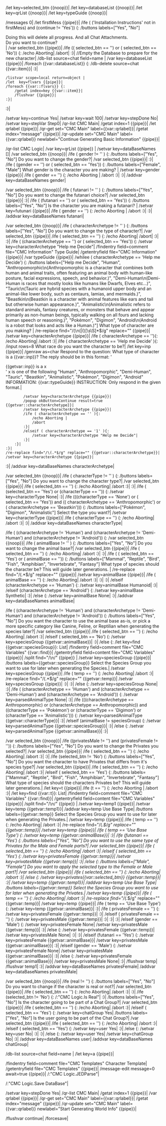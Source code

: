 /let key=selected_btn {{noop}}|
/let key=databaseList {{noop}}|
/let key=qrList {{noop}}|
/let key=typeGuide {{noop}}|


/messages 0|
/let firstMess {{pipe}}|
/ife ( ('Installation Instructions' not in firstMess) and (continue != 'Yes')) {:
	/buttons labels=["Yes", "No"] <div>Doing this will delete all progress. And all Chat Attachments.</div><div>Do you want to continue?</div>|
	/var selected_btn {{pipe}}|
	/ife (( selected_btn == '') or ( selected_btn == 'No')) {:
		/echo Aborting|
		/abort|
	:}|
	//Empty the Database to prepare for the new character|
	/db-list source=chat field=name |
	/var key=databaseList {{pipe}}|
	/foreach {{var::databaseList}} {:
		/db-delete source=chat {{var::item}}|
	:}|
	
	/listvar scope=local return=object |
	/let  key=flvars {{pipe}}|
	/foreach {{var::flvars}} {:
		/getat index=key {{var::item}}|
		/flushvar {{pipe}}|
	:}|
	
:}|

/setvar key=continue Yes|
/setvar key=wait 100|
/setvar key=stepDone No|
/setvar key=stepVar Step0|
/qr-list CMC Main|
/getat index=1 {{pipe}}|
/let qrlabel {{pipe}}|
/qr-get set="CMC Main" label={{var::qrlabel}}|
/getat index="message" {{pipe}}|
/qr-update set="CMC Main" label={{var::qrlabel}} newlabel="Continue Generating Basic Information" {{pipe}}|

/qr-list CMC Logic|
/var key=qrList {{pipe}} |
/setvar key=dataBaseNames []|
/var selected_btn {{noop}}|
/ife ( gender != '' ) {:
	/buttons labels=["Yes", "No"] Do you want to change the gender?|
	/var selected_btn {{pipe}}|
:}|
/ife ( (gender == '') or ( selected_btn == 'Yes')) {:
	/buttons labels=["Female", "Male"] What gender is the character you are making? |
	/setvar key=gender {{pipe}}|
	/ife ( gender == '') {:
		/echo Aborting |
		/abort
	:}|
:}|
/addvar key=dataBaseNames gender|


/var selected_btn {{noop}}|
/ife ( futanari != '' ) {:
	/buttons labels=["Yes", "No"] Do you want to change the futanari choice?|
	/var selected_btn {{pipe}}|
:}|
/ife ( (futanari == '') or ( selected_btn == 'Yes')) {:
	/buttons labels=["Yes", "No"] Is the character you are making a futanari? |
	/setvar key=futunari {{pipe}}|
	/ife ( gender == '') {:
		/echo Aborting |
		/abort
	:}|
:}|
/addvar key=dataBaseNames futanari|

/var selected_btn {{noop}}|
/ife ( characterArchetype != '' ) {:
	/buttons labels=["Yes", "No"] Do you want to change the type of character?|
	/var selected_btn {{pipe}}|
	/ife ( selected_btn == '') {:
		/echo Aborting|
		/abort|
	:}|
:}|
/ife ( (characterArchetype == '') or ( selected_btn == 'Yes')) {:
	/setvar key=characterArchetype "Help me Decide"|
	/findentry field=comment file="CMC Information" Type Guide|
	/getentryfield file="CMC Information" {{pipe}}| 
	/var typeGuide {{pipe}}|
	/whilee ( characterArchetype == 'Help me Decide') {:
		/buttons labels=["Help me Decide", "Human", "Anthropomorphic\n(Anthropomorphic is a character that combines both human and animal traits, often featuring an animal body with human-like posture, facial expressions, speech, and behavior.)", "Demi-Human\n(Demi-Human is races that mostly looks like humans like Dwarfs, Elves etc...)", "Tauric\n(Tauric are hybrid species with a humanoid upper body and an animal-like lower body, such as centaurs, lamias, and mermaids.)", "Beastkin\n(Beastkin is a character with animal features like ears and tail but otherwise human appearance.)", "Animalistic\n(Animalistic refers to standard animals, fantasy creatures, or monsters that behave and appear primarily as non-human beings, typically walking on all fours and lacking human speech or reasoning.)", "Pokémon", "Digimon", "Android\n(Android is a robot that looks and acts like a Human.)"] What type of character are you making? |
		/re-replace find="/(\n\(\|\()[\s\S]*$/g" replace="" {{pipe}}|
		/setvar key=characterArchetype {{pipe}}|
		/ife ( characterArchetype == ''){:
			/echo Aborting|
			/abort
		:}|
		/ife ( characterArchetype == 'Help me Decide' ){:
			/input rows=8 What race do you want the character to be?|
			/let key=inp {{pipe}}|
			/genraw as=char Respond to the question: What type of character is a {{var::inp}}?
The reply should be in this format:
'<div>{{getvar::inp}} is a x</div>'
x is one of the following "Human", "Anthropomorphic", "Demi-Human", "Tauric", "Beastkin", "Animalistic", "Pokémon", "Digimon", "Android"
INFORMATION: 
{{var::typeGuide}}
INSTRUCTION: Only respond in the given format.|

			/setvar key=characterArchetype {{pipe}}|
			/popup okButton=Continue result=true {{getvar::characterArchetype}}|
			/setvar key=characterArchetype {{pipe}}|
			/ife ( characterArchetype == '' ){:
				/echo Aborting |
				/abort
			:}|
			/elseif ( characterArchetype == '1' ){:
				/setvar key=characterArchetype "Help me Decide"|
			:}|
		:}|
	:}|
	/re-replace find="/\(.*$/g" replace="" {{getvar::characterArchetype}}|
	/setvar key=characterArchetype {{pipe}}|
:}|
/addvar key=dataBaseNames characterArchetype|


/var selected_btn {{noop}}|
/ife ( characterType != '' ) {:
	/buttons labels=["Yes", "No"] Do you want to change the character type?|
	/var selected_btn {{pipe}}|
	/ife ( selected_btn == '') {:
		/echo Aborting|
		/abort
	:}|
:}|
/ife ( (selected_btn == 'Yes') or (characterType == '')) {:
	/setvar key=characterType None|
:}|
/ife (((characterType == 'None') or ( selected_btn == 'Yes')) and (( characterArchetype == 'Anthropomorphic') or ( characterArchetype == 'Beastkin'))) {:
	/buttons labels=["Pokémon", "Digimon", "Animalistic"] Select the type you want?|
	/setvar key=characterType {{pipe}}|
	/ife ( characterType == '') {:
		/echo Aborting|
		/abort
	:}|
:}|
/addvar key=dataBaseNames characterType|


/ife ( (characterArchetype != 'Human') and (characterArchetype != 'Demi-Human') and (characterArchetype != 'Android')) {:
	/var selected_btn {{noop}}|
	/ife ( animalBase != '' ) {:
		/buttons labels=["Yes", "No"] Do you want to change the animal base?|
		/var selected_btn {{pipe}}|
		/ife ( selected_btn == '') {:
			/echo Aborting|
			/abort
		:}|
	:}|
	/ife ( ( selected_btn == 'Yes') or ( animalBase == '')) {:
		/buttons labels=["Mammal", "Reptile", "Bird", "Fish", "Amphibian", "Invertebrate", "Fantasy"] What type of species should the character be? This will guide later generations. |
		/re-replace find="/\(.*$/g" replace="" {{pipe}}|
		/setvar key=animalBase {{pipe}}|
		/ife ( animalBase == '') {:
			/echo Aborting|
			/abort
		:}|
	:}|
:}|
/elseif (characterArchetype == 'Human') {:
	/setvar key=animalBase Humanoid|
:}|
/elseif (characterArchetype == 'Android') {:
	/setvar key=animalBase Synthetic|
:}|
/else {:
	/setvar key=animalBase None|
:}|
/addvar key=dataBaseNames animalBase|

/ife ( (characterArchetype != 'Human') and (characterArchetype != 'Demi-Human') and (characterArchetype != 'Android')) {:
	/buttons labels=["Yes", "No"] Do you want the character to use the animal base as-is, or pick a more specific category like Canine, Feline, or Reptilian when generating the species later?|
	/var selected_btn {{pipe}}|
	/ife ( selected_btn == '') {:
		/echo Aborting|
		/abort
	:}|
	/elseif ( selected_btn == 'No') {:
		/setvar key=speciesGroup {{getvar::animalBase}}|
	:}|
	/else {:
		/let key=find {{getvar::speciesGroup}}: List|
		/findentry field=comment file="CMC Variables" {{var::find}}|
		/getentryfield field=content file="CMC Variables" {{pipe}}|
		/split find="/\n/" {{pipe}} |
		/setvar key=speciesGroup {{pipe}}|
		/buttons labels={{getvar::speciesGroup}} Select the Species Group you want to use for later when generating the Species.|
		/setvar key=speciesGroup {{pipe}}|
		/ife ( temp == '') {:
			/echo Aborting|
			/abort
		:}|
		/re-replace find="/\(.*$/g" replace="" {{getvar::temp}}|
		/setvar key=speciesGroup {{pipe}}|
	:}|
:}|
/else {:
	/setvar key=speciesGroup None|
:}|
/ife ( (characterArchetype == 'Human') and (characterArchetype == 'Demi-Human') and (characterArchetype == 'Android')) {:
	/setvar key=parsedAnimalType None|
:}|
/ife (((characterArchetype == Anthropomorphic) or (characterArchetype == Anthropomorphic)) and ((characterType == 'Pokémon') or (characterType == 'Digimon') or (characterType == 'Animalistic'))) {:
	/setvar key=parsedAnimalType {{getvar::characterType}}|
:}|
/elseif (animalBase != speciesGroup) {:
	/setvar key=parsedAnimalType {{getvar::speciesGroup}}|
:}|
/else {:
	/setvar key=parsedAnimalType {{getvar::animalBase}}|
:}|

/var selected_btn {{noop}}|
/ife ((privatesMale != '') and (privatesFemale != '')) {:
	/buttons labels=["Yes", "No"] Do you want to change the Privates you selected?|
	/var selected_btn {{pipe}}|
	/ife ( selected_btn == '') {:
		/echo Aborting|
		/abort
	:}|
:}|
/ife (selected_btn != 'No') {:
	/buttons labels=["Yes", "No"] Do you want the character to have Privates that differs from it's species type?|
	/var selected_btn {{pipe}}|
	/ife ( selected_btn == '') {:
		/echo Aborting|
		/abort
	:}|
	/elseif ( selected_btn == 'Yes') {:
		/buttons labels=["Mammal", "Reptile", "Bird", "Fish", "Amphibian", "Invertebrate", "Fantasy"] What type of species should the characters Privates be? This will guide later generations.|
		/let key=t {{pipe}}|
		/ife (t == '') {:
			/echo Aborting |
			/abort
		:}|
		/let key=find {{var::t}}: List|
		/findentry field=comment file="CMC Variables" {{var::find}}|
		/getentryfield field=content file="CMC Variables" {{pipe}}|
		/split find="/\n/" {{pipe}} |
		/setvar key=temp1 {{pipe}}|
		/setvar key=temp {{getvar::temp1}}|
		/addvar key=temp Use Base Type|
		/buttons labels={{getvar::temp}} Select the Species Group you want to use for later when generating the Privates.|
		/setvar key=temp {{pipe}}|
		/ife ( temp == '') {:
			/echo Aborting|
			/abort
		:}|
		/re-replace find="/\(.*$/g" replace="" {{getvar::temp}}|
		/setvar key=temp {{pipe}}|
		/ife ( temp == 'Use Base Type') {:
			/setvar key=temp {{getvar::animalBase}}|
		:}|
		/ife (futanari == 'Yes') {:
			/buttons labels=["Yes", "No"] Do you want to use the same type of Privates for the Male and Female parts?|
			/var selected_btn {{pipe}}|
			/ife ( selected_btn == '') {:
				/echo Aborting|
				/abort
			:}|
			/elseif ( selected_btn == 'Yes') {:
				/setvar key=privatesFemale {{getvar::temp}}|
				/setvar key=privatesMale {{getvar::temp}}|
			:}|
			/else {:
				/buttons labels=["Male", "Female"] Do you want to apply the selected type to the Female or Male part?|
				/var selected_btn {{pipe}}|
				/ife ( selected_btn == '') {:
					/echo Aborting|
					/abort
				:}|
				/else {:
					/setvar key=privates{{var::selected_btn}} {{getvar::temp}}|
				:}|
				/setvar key=temp {{getvar::temp1}}|
				/addvar key=temp Use Base Type|
				/buttons labels={{getvar::temp}} Select the Species Group you want to use for later when generating the Privates.|
				/setvar key=temp {{pipe}}|
				/ife ( temp == '') {:
					/echo Aborting|
					/abort
				:}|
				/re-replace find="/\(.*$/g" replace="" {{getvar::temp}}|
				/setvar key=temp {{pipe}}|
				/ife ( temp == 'Use Base Type') {:
					/setvar key=temp {{getvar::animalBase}}|
				:}|
				/ife ( privatesFemale == '') {:
					/setvar key=privatesFemale {{getvar::temp}}|
				:}|
				/elseif ( privatesFemale == '') {:
					/setvar key=privatesMale {{getvar::temp}}|
				:}|
			:}|
		:}|
		/elseif (gender == 'Male') {:
			/setvar key=privatesFemale None|
			/setvar key=privatesMale {{getvar::temp}}|
		:}|
		/else {:
			/setvar key=privatesFemale {{getvar::temp}}|
			/setvar key=privatesMale None|
		:}|
	:}|
	/elseif (futanari == 'Yes') {:
		/setvar key=privatesFemale {{getvar::animalBase}}|
		/setvar key=privatesMale {{getvar::animalBase}}|
	:}|
	/elseif (gender == 'Male') {:
		/setvar key=privatesFemale None|
		/setvar key=privatesMale {{getvar::animalBase}}|
	:}|
	/else {:
		/setvar key=privatesFemale {{getvar::animalBase}}|
		/setvar key=privatesMale None|
	:}|
	/flushvar temp|
	/flushvar temp1|
:}|
/addvar key=dataBaseNames privatesFemale|
/addvar key=dataBaseNames privatesMale|


/var selected_btn {{noop}}|
/ife (real != '') {:
	/buttons labels=["Yes", "No"] Do you want to change if the character is real or not?|
	/var selected_btn {{pipe}}|
	/ife ( selected_btn == '') {:
		/echo Aborting|
		/abort
	:}|
:}|
/ife (selected_btn != 'No') {:
	/:"CMC Logic.Is Real"|
:}|
/buttons labels=["Yes", "No"] Is the character going to be part of a Chat Group?|
/var selected_btn {{pipe}}|
/ife ( selected_btn == '') {:
	/echo Aborting|
	/abort
:}|
/elseif ( selected_btn == 'Yes') {:
	/setvar key=chatGroup Yes|
	/buttons labels=["Yes", "No"] Is the user going to be part of the Chat Group?|
	/var selected_btn {{pipe}}|
	/ife ( selected_btn == '') {:
		/echo Aborting|
		/abort
	:}|
	/elseif ( selected_btn == 'Yes') {:
		/setvar key=user Yes|
	:}|
	/else {:
		/setvar key=user No|
	:}|
:}|
/else {:
	/setvar key=user Yes|
	/setvar key=chatGroup No|
:}|
/addvar key=dataBaseNames user|
/addvar key=dataBaseNames chatGroup|


/db-list source=chat field=name |
/let key=a {{pipe}}|


/findentry field=comment file="CMC Templates" Character Template|
/getentryfield file="CMC Templates" {{pipe}}|
/message-edit message=0 await=true {{pipe}}|
/:"CMC Logic.JEDParse"|

/:"CMC Logic.Save DataBase"|

/setvar key=stepDone Yes|
/qr-list CMC Main|
/getat index=1 {{pipe}}|
/var qrlabel {{pipe}}|
/qr-get set="CMC Main" label={{var::qrlabel}}|
/getat index="message" {{pipe}}|
/qr-update set="CMC Main" label={{var::qrlabel}} newlabel="Start Generating World Info" {{pipe}}|

/flushvar continue|
/forcesave|